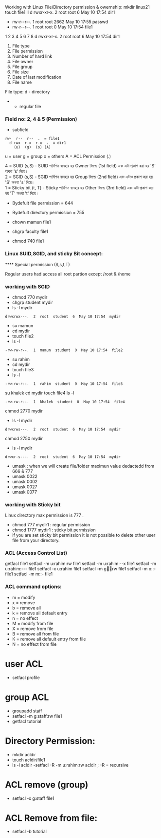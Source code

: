 Working with Linux File/Directory permission & owernship:
mkdir linux21
touch file1
ll
d rwxr-xr-x.  2  root  root     6  May 10 17:54  dir1
- rw-r--r--.  1  root  root  2662  May 10 17:55  passwd
- rw-r--r--.  1  root  root     0  May 10 17:54  file1
 
1      2      3   4     5       6          7       8
d rwxr-xr-x.  2  root  root     6  May 10 17:54  dir1
 
1. File type
2. File permission
3. Number of hard link
4. File owner
5. File group
6. File size
7. Date of last modification
8. File name
 
File type:
d - directory
- - regular file
 ### Field no: 2, 4 & 5 (Permission) 
 - subfield 
```
rw-  r--  r--  .  = file1  
  d rwx  r-x  r-x  .  = dir1   
    (u)  (g)  (o) (A)
```
 u = user 
 g = group
 o = others
 A = ACL Permission (.)

 4 = SUID  (s,S)  	- SUID পার্মিশন ব্যবহার হয় Owner ফিল্ডে (1st field) এবং এটা প্রকাশ করা হয় 'S' অথবা 's' দিয়ে।  
 2 = SGID  (s,S) 	- SGID পার্মিশন ব্যবহার হয় Group ফিল্ডে (2nd field) এবং এটাও প্রকাশ করা হয় 'S' অথবা 's' দিয়ে।  
 1 = Sticky bit (t, T)  - Sticky পার্মিশন ব্যবহার হয় Other ফিল্ডে (3rd field) এবং এটা প্রকাশ করা হয় 'T' অথবা 't' দিয়ে।


 - Bydefult file permission = 644
 - Bydefult directory permission = 755
 
- chown mamun file1
- chgrp faculty file1
- chmod 740 file1 
### Linux SUID,SGID, and sticky Bit concept:
**** Special permission (S,s,t,T)

Regular users had access all root partion except /root & /home
### working with SGID
- chmod 770 mydir
- chgrp student mydir
- ls -l mydir
 ```
drwxrwx---.  2  root  student  6  May 10 17:54  mydir
 ```
 - su mamun
 - cd mydir
 - touch file2
 - ls -l
 ```
-rw-rw-r--.  1  mamun  student  0  May 10 17:54  file2
 ```
 - su rahim 
 - cd mydir
 - touch file3
 - ls -l
 ```
-rw-rw-r--.  1  rahim  student  0  May 10 17:54  file3
 ```
 su khalek
 cd mydir
 touch file4
 ls -l
 ```
-rw-rw-r--.  1  khalek  student  0  May 10 17:54  file4
 ```
 
 chmod 2770 mydir
- ls -l mydir
 ```
drwxrws---.  2  root  student  6  May 10 17:54  mydir
 ```
 chmod 2750 mydir
- ls -l mydir
 ```
drwxr-s---.  2  root  student  6  May 10 17:54  mydir
 ```
- umask : when we will create file/folder maximun value dedactedd from 666 & 777
- umask 0022
- umask 0002
- umask 0027
- umask 0077

### working with Sticky bit
Linux directory max permission is 777 . 
- chmod 777 mydir1 : regular permission
- chmod 1777 mydir1 : sticky bit permission
- if you are set sticky bit permission it is not possible to delete other user file from your directory.

### ACL (Access Control List)
getfacl file1
setfacl -m u:rahim:rw file1
setfacl -m u:rahim:--x file1
setfacl -m u:rahim:--- file1
setfacl -x u:rahim file1
setfacl -m g:student:rw file1
setfacl -m o::- file1
setfacl -m m::- file1

### ACL command options:

- m = modify
- x = remove
- b = remove all
- k = remove all default entry
- n = no effect
- M = modify from file
- X = remove from file
- B = remove all from file
- K = remove all default entry from file
- N = no effect from file
# user ACL
- setfacl profile

# group ACL
- groupadd staff
- setfacl -m g:staff:rw file1
- getfacl tutorial
# Directory Permission:
- mkdir acldir
- touch acldir/file1
- ls -l acldir
-setfacl -R -m u:rahim:rw acldir ; -R = recursive
# ACL remove (group)
- setfacl -x g:staff file1
# ACL Remove from file:
- setfacl -b tutorial
